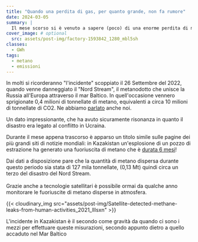 ```yaml
---
title: "Quando una perdita di gas, per quanto grande, non fa rumore"
date: 2024-03-05
summary: |
  Il mese scorso si è venuto a sapere (poco) di una enorme perdita di metano in Kazakistan.  A seguito di un incidente nel pozzo di estrazione, per oltre sei mesi, c’è stata una perdita incontrollata di gas Metano.  L’impatto del disastro è dello stesso ordine di grandezza di quello relativo al gasdotto Nord Stream nel Mar Baltico avvenuto nel Settembre del 2022.
cover_image: # optional
  src: assets/post-img/factory-1593842_1280_mbl5sh
classes:
  - GWh
tags:
  - metano
  - emissioni
---
```


In molti si ricorderanno "l'incidente" scoppiato il 26 Settembre del 2022, quando venne danneggiato il "Nord Stream", il metanodotto che unisce la Russia all'Europa attraverso il mar Baltico. In quell'occasione vennero sprigionate 0,4 milioni di tonnellate di metano, equivalenti a circa 10 milioni di tonnellate di CO2. Ne abbiamo [parlato](/articles/north-stream-1-un-disatrino-ambientale/) anche noi.

Un dato impressionante, che ha avuto sicuramente risonanza in quanto il disastro era legato al conflitto in Ucraina.

Durante il mese appena trascorso è apparso un titolo simile sulle pagine dei più grandi siti di notizie mondiali: in Kazakistan un\'esplosione di un pozzo di estrazione ha generato una fuoriuscita di metano che è [durata 6 mesi](https://www.bbc.com/news/world-asia-68166298)!

Dai dati a disposizione pare che la quantità di metano dispersa durante questo periodo sia stata di 127 mila tonnellate, (0,13 Mt) quindi circa un terzo del disastro del Nord Stream.\
\
Grazie anche a tecnologie satellitari è possibile ormai da qualche anno monitorare le fuoriuscite di metano disperse in atmosfera.

{{< cloudinary_img src="assets/post-img/Satellite-detected-methane-leaks-from-human-activities_2021_lllsxn" >}}

L'incidente in Kazakistan è il secondo come gravità da quando ci sono i mezzi per effettuare queste misurazioni, secondo appunto dietro a quello accaduto nel Mar Baltico

<!--
  created 2024-03-05 23:54:52.464738 +0100 CET m=+0.069115043
-->